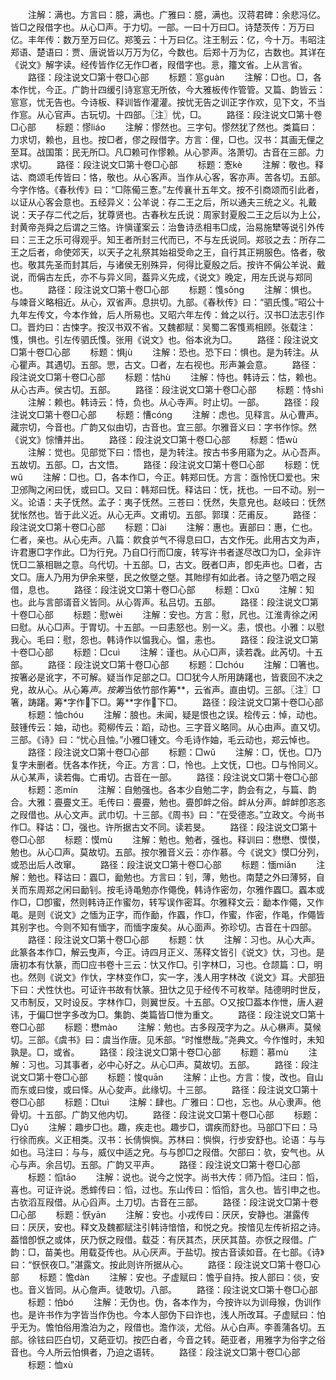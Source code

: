 <!-- { "loadSidebar": true } -->
　　注解：满也。方言曰：臆，满也。广雅曰：臆，满也。汉蒋君碑：余悲冯亿。皆□之叚借字也。从心□声。于力切。一部。一曰十万曰□。诗楚茨传：万万曰亿。丰年传：数万至万曰亿。郑笺云：十万曰亿。注王制云：亿，今十万。韦昭注郑语、楚语曰：贾、唐说皆以万万为亿，今数也。后郑十万为亿，古数也。其详在《说文》解字读。经传皆作亿无作□者，叚借字也。悥，籒文省。上从言省。
　　路径：段注说文□第十卷□心部
　　标题：悹ɡuàn
　　注解：□也。□，各本作忧，今正。广韵卄四缓引诗悹悹无所依，今大雅板传作管管。又篇、韵皆云：悹悹，忧无告也。今诗板、释训皆作灌灌。按忧无告之训正字作欢，见下文，不当作悹。从心官声。古玩切。十四部。〖注〗忧，□。
　　路径：段注说文□第十卷□心部
　　标题：憀liáo
　　注解：憀然也。三字句。憀然犹了然也。类篇曰：力求切，赖也，且也。按□者，僇之叚借字。方言：俚，□也。汉书：其画无俚之至耳。战国策：民无所□。凡□赖可作憀赖。从心翏声。洛萧切。古音在三部。力求切。
　　路径：段注说文□第十卷□心部
　　标题：愙kè
　　注解：敬也。释诂、商颂毛传皆曰：恪，敬也。从心客声。当作从心客，客亦声。苦各切。五部。今字作恪。《春秋传》曰：“□陈僃三愙。”左传襄卄五年文。按不引商颂而引此者，以证从心客会意也。五经异义：公羊说：存二王之后，所以通夫三统之义。礼戴说：天子存二代之后，犹尊贤也。古春秋左氏说：周家封夏殷二王之后以为上公，封黄帝尧舜之后谓之三恪。许愼谨案云：治鲁诗丞相韦□成，治易施犫等说引外传曰：三王之乐可得观乎。知王者所封三代而已，不与左氏说同。郑驳之去：所存二王之后者，命使郊天，以天子之礼祭其始祖受命之王，自行其正朔服色。恪者，敬也。敬其先圣而封其后，与诸侯无别殊异，何得比夏殷之后。按许不偁公羊说、戴说，而偁古左氏，亦不与异义同，葢异义先成，《说文》晚定，用左氏说与郑同也。
　　路径：段注说文□第十卷□心部
　　标题：愯sǒnɡ
　　注解：惧也。与竦音义略相近。从心，双省声。息拱切。九部。《春秋传》曰：“驷氏愯。”昭公十九年左传文，今本作耸，后人所易也。又昭六年左传：耸之以行。汉书□法志引作□。晋灼曰：古悚字。按汉书双不省。又魏都赋：吴蜀二客愯焉相顾。张载注：愯，惧也。引左传驷氏愯。张用《说文》也。俗本讹为□。
　　路径：段注说文□第十卷□心部
　　标题：惧jù
　　注解：恐也。恐下曰：惧也。是为转注。从心瞿声。其遇切。五部。愳，古文。□者，左右视也。形声兼会意。
　　路径：段注说文□第十卷□心部
　　标题：怙hù
　　注解：恃也。韩诗云：怙，赖也。从心古声。侯古切。五部。
　　路径：段注说文□第十卷□心部
　　标题：恃shì
　　注解：赖也。韩诗云：恃，负也。从心寺声。时止切。一部。
　　路径：段注说文□第十卷□心部
　　标题：慒cónɡ
　　注解：虑也。见释言。从心曹声。藏宗切，今音也。广韵又似由切，古音也。宜三部。尔雅音义曰：字书作悰。然《说文》悰慒并出。
　　路径：段注说文□第十卷□心部
　　标题：悟wù
　　注解：觉也。见部觉下曰：悟也，是为转注。按古书多用寤为之。从心吾声。五故切。五部。□，古文悟。
　　路径：段注说文□第十卷□心部
　　标题：怃wǔ
　　注解：□也。□，各本作□，今正。韩郑曰怃。方言：亟怜怃□爱也。宋卫邠陶之闲曰怃，或曰□。又曰：韩郑曰怃。释诂曰：怃，抚也。一曰不动。别一义。论语：夫子怃然。孟子：夷子怃然。三苍曰：怃然，失意皃也。赵岐曰：怃然犹怅然也。皆于此义近。从心无声。文甫切。五部。郭璞：茫甫反。
　　路径：段注说文□第十卷□心部
　　标题：□ài
　　注解：惠也。叀部曰：惠，仁也。仁者，亲也。从心兂声。八篇：飮食屰气不得息曰□，古文作旡。此用古文为声，许君惠□字作此。□为行皃。乃自□行而□废，转写许书者遂尽改□为□，全非许怃□二篆相聮之意。乌代切。十五部。□，古文。旣者□声，卽兂声也。□者，古文□。唐人乃用为伊余来墍，民之攸墍之墍。其貤缪有如此者。诗之墍乃呬之叚借，息也。
　　路径：段注说文□第十卷□心部
　　标题：□xǔ
　　注解：知也。此与言部谞音义皆同。从心胥声。私吕切。五部。
　　路径：段注说文□第十卷□心部
　　标题：慰wèi
　　注解：安也。方言：慰，凥也。江淮靑徐之闲曰慰。从心□声。于胃切。十五部。一曰恚怒也。别一义。恚，恨也。小雅：以慰我心。毛曰：慰，怨也。韩诗作以愠我心。愠，恚也。
　　路径：段注说文□第十卷□心部
　　标题：□cuì
　　注解：谨也。从心□声，读若毳。此芮切。十五部。
　　路径：段注说文□第十卷□心部
　　标题：□chóu
　　注解：□箸也。按箸必是讹字，不可解。疑当作足部之□。□□犹今人所用踌躇也，皆裵回不决之皃，故从心。从心筹*声。按筹*当依竹部作筹**，云省声。直由切。三部。〖注〗□箸，踌躇。筹*字作下□。筹**字作下□。
　　路径：段注说文□第十卷□心部
　　标题：怞chóu
　　注解：朖也。未闻，疑是恨也之误。桧传云：悼，动也。鼓锺传云：妯，动也。菀柳传云：蹈，动也。三字音义略同。从心由声。直又切。三部。《诗》曰：“忧心且怞。”小雅□锺文。今毛诗作妯，毛云动也，郑云悼也。
　　路径：段注说文□第十卷□心部
　　标题：□wǔ
　　注解：□，怃也。□乃复字未删者。怃各本作抚，今正。方言：□，怜也。上文怃，□也。□与怜同义。从心某声，读若侮。亡甫切。古音在一部。
　　路径：段注说文□第十卷□心部
　　标题：忞mín
　　注解：自勉强也。各本少自勉二字，韵会有之，与篇、韵合。大雅：亹亹文王。毛传曰：亹亹，勉也。亹卽衅之俗。衅从分声。衅衅卽忞忞之叚借也。从心文声。武巾切。十三部。《周书》曰：“在受德忞。”立政文。今尚书作□。释诂：□，强也。许所据古文不同。读若旻。
　　路径：段注说文□第十卷□心部
　　标题：慔mù
　　注解：勉也。勉者，强也。释训曰：懋懋、慔慔，勉也。从心□声。莫故切。五部。按尔雅音义云：亦作慕。今《说文》慔□分列，或恐出后人改窜。
　　路径：段注说文□第十卷□心部
　　标题：愐miǎn
　　注解：勉也。释诂曰：蠠□，勔勉也。方言曰：钊，薄，勉也。南楚之外曰薄努，自关而东周郑之闲曰勔钊。按毛诗黾勉亦作僶俛，韩诗作密勿，尔雅作蠠□。蠠本或作□，□卽蜜，然则韩诗正作蜜勿，转写误作密耳。尔雅释文云：勔本作僶，又作黾。是则《说文》之愐为正字，而作勔，作蠠，作□，作蜜，作密，作黾，作僶皆其别字也。今则不知有愐字，而愐字废矣。从心面声。弥珍切。古音在十四部。
　　路径：段注说文□第十卷□心部
　　标题：忕
　　注解：习也。从心大声。此篆各本作□，解云曳声，今正。诗四月正义、荡释文皆引《说文》忕，习也。是唐初本有忕篆，而□应书卷十三云：忕又作□。引字林□，习也。仓颉篇：□，明也。然则《说文》作忕，字林变作□，实一字，浅人用字林改《说文》耳。犬部狃下曰：犬性忕也。可证许书故有忕篆。狃忕之见于经传不可枚举。陆德明时世反，又市制反，又时设反。字林作□，则翼世反。十五部。○又按□葢本作怈，唐人避讳，于偏□世字多改为□。集韵、类篇皆□怈为重文。
　　路径：段注说文□第十卷□心部
　　标题：懋mào
　　注解：勉也。古多叚茂字为之。从心楙声。莫候切。三部。《虞书》曰：虞当作唐。见禾部。“时惟懋哉。”尧典文。今作惟时，未知孰是。□，或省。
　　路径：段注说文□第十卷□心部
　　标题：慕mù
　　注解：习也。习其事者，必中心好之。从心□声。莫故切。五部。
　　路径：段注说文□第十卷□心部
　　标题：悛quān
　　注解：止也。方言：悛，改也。自山而东或曰悛，或曰怿。从心夋声。此缘切。十三部。
　　路径：段注说文□第十卷□心部
　　标题：□tuì
　　注解：肆也。广雅曰：□也，忘也。从心隶声。他骨切。十五部。广韵又他内切。
　　路径：段注说文□第十卷□心部
　　标题：□yǔ
　　注解：趣步□也。趣，疾走也。趣步□，谓疾而舒也。马部□下曰：马行徐而疾。义正相类。汉书：长倩懙懙。苏林曰：懙懙，行步安舒也。论语：与与如也。马注曰：与与，威仪中适之皃。与与卽□之叚借。欠部曰：欤，安气也。从心与声。余吕切。五部。广韵又平声。
　　路径：段注说文□第十卷□心部
　　标题：慆tāo
　　注解：说也。说今之悦字。尚书大传：师乃慆。注曰：慆，喜也。可证许说。悉蟀传曰：慆，过也。东山传曰：慆慆，言久也。皆引申之也。古欤滔互叚借。从心舀声。土刀切。古音在三部。
　　路径：段注说文□第十卷□心部
　　标题：恹yān
　　注解：安也。小戎传曰：厌厌，安静也。湛露传曰：厌厌，安也。释文及魏都赋注引韩诗愔愔，和悦之皃。按愔见左传祈招之诗。葢愔卽恹之或体，厌乃恹之叚借。载芟：有厌其杰，厌厌其苗。亦恹之叚借。广韵：□，苗美也。用载芟传也。从心厌声。于盐切。按古音读如音。在七部。《诗》曰：“恹恹夜□。”湛露文。按此则许所据从心。
　　路径：段注说文□第十卷□心部
　　标题：憺dàn
　　注解：安也。子虚赋曰：憺乎自持。按人部曰：倓，安也。音义皆同。从心詹声。徒敢切。八部。
　　路径：段注说文□第十卷□心部
　　标题：怕bó
　　注解：无伪也。伪，各本作为，今按许以为训母猴，伪训作也。是许书作为字皆当作伪也。今本人部伪下曰诈也，浅人所改耳。子虚赋曰：怕乎无为。憺怕俗用澹泊为之，叚借也。澹作淡，尤俗。从心白声。李善蒲各切。五部。徐铉曰匹白切，又葩亚切。按匹白者，今音之转。葩亚者，用雅字为俗字之俗音也。今人所云怕惧者，乃迫之语转。
　　路径：段注说文□第十卷□心部
　　标题：恤xù
